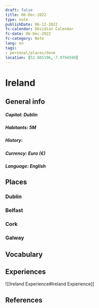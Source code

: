 ```yaml
---
draft: false
title: 06-Dec-2022
type: note
publishDate: 06-12-2022
fc-calendar: Obsidian Calendar
fc-date: 06-Dec-2022
fc-category: Note
lang: en
tags:
- personal/places/done
location: [52.865196,-7.9794599]
---
```


# Ireland


## General info
##### Capital: Dublin
##### Habitants: 5M
##### History: 
##### Currency:  Euro (€)
##### Language:  English



 

## Places

### Dublin
### Belfast
### Cork
### Galway

## Vocabulary

## Experiences
![[Ireland Experience#Ireland Experience]]

## References
